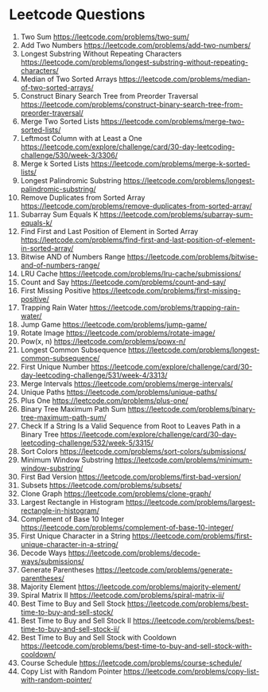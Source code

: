 # Leetcode Questions


1. Two Sum https://leetcode.com/problems/two-sum/
2. Add Two Numbers https://leetcode.com/problems/add-two-numbers/
3. Longest Substring Without Repeating Characters https://leetcode.com/problems/longest-substring-without-repeating-characters/
4. Median of Two Sorted Arrays https://leetcode.com/problems/median-of-two-sorted-arrays/
5. Construct Binary Search Tree from Preorder Traversal https://leetcode.com/problems/construct-binary-search-tree-from-preorder-traversal/
6. Merge Two Sorted Lists https://leetcode.com/problems/merge-two-sorted-lists/
7. Leftmost Column with at Least a One https://leetcode.com/explore/challenge/card/30-day-leetcoding-challenge/530/week-3/3306/
8. Merge k Sorted Lists https://leetcode.com/problems/merge-k-sorted-lists/
9. Longest Palindromic Substring https://leetcode.com/problems/longest-palindromic-substring/
10. Remove Duplicates from Sorted Array https://leetcode.com/problems/remove-duplicates-from-sorted-array/
11.  Subarray Sum Equals K https://leetcode.com/problems/subarray-sum-equals-k/
12. Find First and Last Position of Element in Sorted Array https://leetcode.com/problems/find-first-and-last-position-of-element-in-sorted-array/
13. Bitwise AND of Numbers Range https://leetcode.com/problems/bitwise-and-of-numbers-range/
14. LRU Cache https://leetcode.com/problems/lru-cache/submissions/ 
15. Count and Say https://leetcode.com/problems/count-and-say/
16. First Missing Positive https://leetcode.com/problems/first-missing-positive/
17. Trapping Rain Water https://leetcode.com/problems/trapping-rain-water/
18. Jump Game https://leetcode.com/problems/jump-game/
19. Rotate Image https://leetcode.com/problems/rotate-image/
20. Pow(x, n) https://leetcode.com/problems/powx-n/
21. Longest Common Subsequence https://leetcode.com/problems/longest-common-subsequence/
22. First Unique Number https://leetcode.com/explore/challenge/card/30-day-leetcoding-challenge/531/week-4/3313/
23. Merge Intervals https://leetcode.com/problems/merge-intervals/
24.  Unique Paths https://leetcode.com/problems/unique-paths/
25. Plus One https://leetcode.com/problems/plus-one/
26. Binary Tree Maximum Path Sum https://leetcode.com/problems/binary-tree-maximum-path-sum/
27. Check If a String Is a Valid Sequence from Root to Leaves Path in a Binary Tree https://leetcode.com/explore/challenge/card/30-day-leetcoding-challenge/532/week-5/3315/
28. Sort Colors https://leetcode.com/problems/sort-colors/submissions/
29. Minimum Window Substring  https://leetcode.com/problems/minimum-window-substring/
30. First Bad Version https://leetcode.com/problems/first-bad-version/
31. Subsets https://leetcode.com/problems/subsets/
32. Clone Graph https://leetcode.com/problems/clone-graph/
33. Largest Rectangle in Histogram https://leetcode.com/problems/largest-rectangle-in-histogram/
34. Complement of Base 10 Integer https://leetcode.com/problems/complement-of-base-10-integer/
35. First Unique Character in a String https://leetcode.com/problems/first-unique-character-in-a-string/
36. Decode Ways https://leetcode.com/problems/decode-ways/submissions/
37. Generate Parentheses https://leetcode.com/problems/generate-parentheses/
38.  Majority Element https://leetcode.com/problems/majority-element/
39. Spiral Matrix II https://leetcode.com/problems/spiral-matrix-ii/
40. Best Time to Buy and Sell Stock https://leetcode.com/problems/best-time-to-buy-and-sell-stock/
41. Best Time to Buy and Sell Stock II https://leetcode.com/problems/best-time-to-buy-and-sell-stock-ii/
42. Best Time to Buy and Sell Stock with Cooldown https://leetcode.com/problems/best-time-to-buy-and-sell-stock-with-cooldown/
43. Course Schedule https://leetcode.com/problems/course-schedule/
44. Copy List with Random Pointer https://leetcode.com/problems/copy-list-with-random-pointer/
